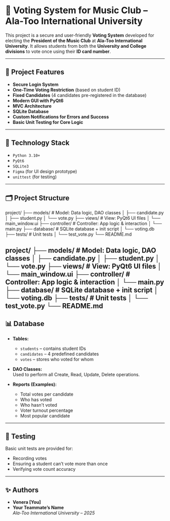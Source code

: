 # 🎵 Voting System for Music Club – Ala-Too International University

This project is a secure and user-friendly **Voting System** developed for electing the **President of the Music Club** at **Ala-Too International University**. It allows students from both the **University and College divisions** to vote once using their **ID card number**.

---

## 📌 Project Features

- **Secure Login System**  
- **One-Time Voting Restriction** (based on student ID)  
- **Fixed Candidates** (4 candidates pre-registered in the database)  
- **Modern GUI with PyQt6**  
- **MVC Architecture**  
- **SQLite Database**  
- **Custom Notifications for Errors and Success**  
- **Basic Unit Testing for Core Logic**

---

## 🧱 Technology Stack

- `Python 3.10+`  
- `PyQt6`  
- `SQLite3`  
- `Figma` (for UI design prototype)  
- `unittest` (for testing)

---

## 🗂️ Project Structure

project/ 
├── models/ # Model: Data logic, DAO classes 
│   ├── candidate.py 
│   ├── student.py 
│   └── vote.py 
├── views/ # View: PyQt6 UI files 
│   └── main_window.ui 
├── controller/ # Controller: App logic & interaction 
│   └── main.py 
├── database/ # SQLite database + init script 
│   └── voting.db 
├── tests/ # Unit tests 
│   └── test_vote.py 
└── README.md

project/ 
├── models/ # Model: Data logic, DAO classes 
│   ├── candidate.py 
│   ├── student.py 
│   └── vote.py 
├── views/ # View: PyQt6 UI files 
│   └── main_window.ui 
├── controller/ # Controller: App logic & interaction 
│   └── main.py 
├── database/ # SQLite database + init script 
│   └── voting.db 
├── tests/ # Unit tests 
│   └── test_vote.py 
└── README.md
---

## 📊 Database

- **Tables:**
  - `students` – contains student IDs
  - `candidates` – 4 predefined candidates
  - `votes` – stores who voted for whom

- **DAO Classes:**  
  Used to perform all Create, Read, Update, Delete operations.

- **Reports (Examples):**
  - Total votes per candidate
  - Who has voted
  - Who hasn't voted
  - Voter turnout percentage
  - Most popular candidate

---

## 🧪 Testing

Basic unit tests are provided for:
- Recording votes
- Ensuring a student can’t vote more than once
- Verifying vote count accuracy

---

## ✨ Authors

- **Venera [You]**
- **Your Teammate’s Name**  
*Ala-Too International University – 2025*
